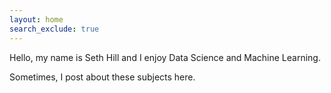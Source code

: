 ```yaml
---
layout: home
search_exclude: true
---
```



Hello, my name is Seth Hill and I enjoy Data Science and Machine Learning.

Sometimes, I post about these subjects here. 



